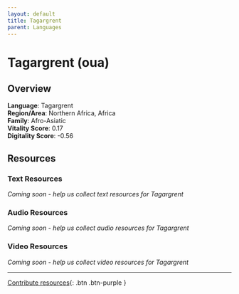 ```yaml
---
layout: default
title: Tagargrent
parent: Languages
---
```


# Tagargrent (oua)

## Overview

**Language**: Tagargrent  
**Region/Area**: Northern Africa, Africa  
**Family**: Afro-Asiatic  
**Vitality Score**: 0.17  
**Digitality Score**: -0.56  

## Resources

### Text Resources
*Coming soon - help us collect text resources for Tagargrent*

### Audio Resources
*Coming soon - help us collect audio resources for Tagargrent*

### Video Resources
*Coming soon - help us collect video resources for Tagargrent*

---

[Contribute resources](https://fairtrain.github.io/){: .btn .btn-purple }
